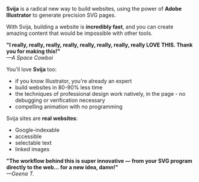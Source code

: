 **Svija** is a radical new way to build websites, using the power of **Adobe Illustrator** to generate precision SVG pages.

With Svija, building a website is **incredibly fast**, and you can create amazing content that would be impossible with other tools.

**"I really, really, really, really, really, really, really, really LOVE THIS. Thank you for making this!"**  
*—A Space Cowboi*

You'll love **Svija** too:

- if you know Illustrator, you're already an expert
- build websites in 80-90% less time
- the techniques of professional design work natively, in the page
- no debugging or verification necessary
- compelling animation with no programming

Svija sites are **real websites**:

- Google-indexable
- accessible
- selectable text
- linked images

**"The workflow behind this is super innovative — from your SVG program directly to the web… for a new idea, damn!"**  
*—Geena T.*
